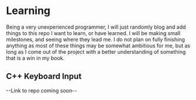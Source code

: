 # Learning
Being a very unexperienced programmer, I will just randomly blog and add things to this repo I want to learn, or have learned. I will be making small milestones, and seeing where they lead me. I do not plan on fully finishing anything as most of these things may be somewhat ambitious for me, but as long as I come out of the project with a better understanding of something that is a win in my book.

## C++ Keyboard Input
--Link to repo coming soon--
